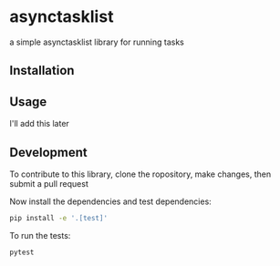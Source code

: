 <!--

steps to build:

 - increment build number
 - run `python3 -m pip wheel ./`

-->

# asynctasklist

<!-- [![PyPI](https://img.shields.io/pypi/v/asynctasklist.svg)](https://pypi.org/project/asynctasklist/)
[![Tests](https://github.com/moojor224/asynctasklist/actions/workflows/test.yml/badge.svg)](https://github.com/moojor224/asynctasklist/actions/workflows/test.yml)
[![Changelog](https://img.shields.io/github/v/release/moojor224/asynctasklist?include_prereleases&label=changelog)](https://github.com/moojor224/asynctasklist/releases)
[![License](https://img.shields.io/badge/license-Apache%202.0-blue.svg)](https://github.com/moojor224/asynctasklist/blob/main/LICENSE) -->

a simple asynctasklist library for running tasks

## Installation

<!-- Install this library using `pip`:
```bash
pip install asynctasklist
``` -->


## Usage

I'll add this later

## Development

To contribute to this library, clone the ropository, make changes, then submit a pull request
<!-- ```bash
cd asynctasklist
python -m venv venv
source venv/bin/activate
``` -->
Now install the dependencies and test dependencies:
```bash
pip install -e '.[test]'
```
To run the tests:
```bash
pytest
```
